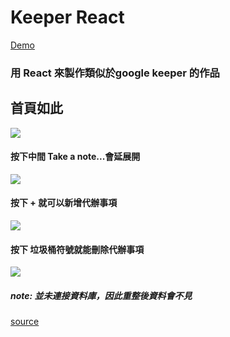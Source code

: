 # Keeper React
[Demo](https://hao134.github.io/keeper_react/)
### 用 React 來製作類似於google keeper 的作品
##  首頁如此
![](https://i.imgur.com/ZrriVuE.png)
#### 按下中間 Take a note...會延展開
![](https://i.imgur.com/UxzqLTz.png)
#### 按下 + 就可以新增代辦事項
![](https://i.imgur.com/a5KDbSe.png)

#### 按下 垃圾桶符號就能刪除代辦事項
![](https://i.imgur.com/ZoacLMm.png)

##### note: 並未連接資料庫，因此重整後資料會不見

[source](https://www.udemy.com/course/the-complete-web-development-bootcamp/learn/lecture/17038306#overview)
